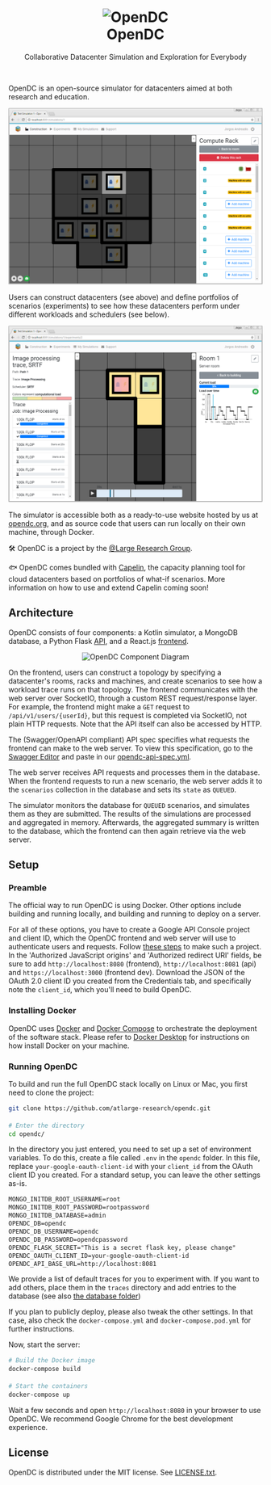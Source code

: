<h1 align="center">
    <img src="https://raw.githubusercontent.com/atlarge-research/opendc/master/misc/artwork/logo.png" width="100" alt="OpenDC">
    <br>
    OpenDC
</h1>
<p align="center">
    Collaborative Datacenter Simulation and Exploration for Everybody
</p>

<br>

OpenDC is an open-source simulator for datacenters aimed at both research and education.

![opendc-frontend-construction](misc/artwork/opendc-frontend-construction.png)

Users can construct datacenters (see above) and define portfolios of scenarios (experiments) to see how these datacenters perform under different workloads and schedulers (see below). 

![opendc-frontend-simulation](misc/artwork/opendc-frontend-simulation.png)

The simulator is accessible both as a ready-to-use website hosted by us at [opendc.org](https://opendc.org), and as source code that users can run locally on their own machine, through Docker.

🛠 OpenDC is a project by the [@Large Research Group](https://atlarge-research.com).

🐟 OpenDC comes bundled with [Capelin](https://repository.tudelft.nl/islandora/object/uuid:d6d50861-86a3-4dd3-a13f-42d84db7af66?collection=education), the capacity planning tool for cloud datacenters based on portfolios of what-if scenarios. More information on how to use and extend Capelin coming soon!

## Architecture

OpenDC consists of four components: a Kotlin simulator, a MongoDB database, a Python Flask [API](/opendc-web/opendc-web-api), and a React.js [frontend](/opendc-web/opendc-web-ui).

<p align="center">
    <img src="https://raw.githubusercontent.com/atlarge-research/opendc/master/misc/artwork/opendc-component-diagram.png" alt="OpenDC Component Diagram">
</p>

On the frontend, users can construct a topology by specifying a datacenter's rooms, racks and machines, and create scenarios to see how a workload trace runs on that topology. The frontend communicates with the web server over SocketIO, through a custom REST request/response layer. For example, the frontend might make a `GET` request to `/api/v1/users/{userId}`, but this request is completed via SocketIO, not plain HTTP requests. Note that the API itself can also be accessed by HTTP.

The (Swagger/OpenAPI compliant) API spec specifies what requests the frontend can make to the web server. To view this specification, go to the [Swagger Editor](https://editor.swagger.io/) and paste in our [opendc-api-spec.yml](opendc-api-spec.yml).

The web server receives API requests and processes them in the database. When the frontend requests to run a new scenario, the web server adds it to the `scenarios` collection in the database and sets its `state` as `QUEUED`.

The simulator monitors the database for `QUEUED` scenarios, and simulates them as they are submitted. The results
of the simulations are processed and aggregated in memory. Afterwards, the aggregated summary is written to the database,
which the frontend can then again retrieve via the web server.

## Setup

### Preamble

The official way to run OpenDC is using Docker. Other options include building and running locally, and building and running to deploy on a server.

For all of these options, you have to create a Google API Console project and client ID, which the OpenDC frontend and web server will use to authenticate users and requests. Follow [these steps](https://developers.google.com/identity/sign-in/web/sign-in) to make such a project. In the 'Authorized JavaScript origins' and 'Authorized redirect URI' fields, be sure to add `http://localhost:8080` (frontend), `http://localhost:8081` (api) and `https://localhost:3000` (frontend dev). Download the JSON of the OAuth 2.0 client ID you created from the Credentials tab, and specifically note the `client_id`, which you'll need to build OpenDC.

### Installing Docker
OpenDC uses [Docker](https://www.docker.com/) and [Docker Compose](https://docs.docker.com/compose/) to orchestrate the
deployment of the software stack. Please refer to [Docker Desktop](https://www.docker.com/products/docker-desktop) for
instructions on how install Docker on your machine.


### Running OpenDC

To build and run the full OpenDC stack locally on Linux or Mac, you first need to clone the project:

```bash
git clone https://github.com/atlarge-research/opendc.git

# Enter the directory
cd opendc/
```

In the directory you just entered, you need to set up a set of environment variables.
To do this, create a file called `.env` in the `opendc` folder. In this file, 
replace `your-google-oauth-client-id` with your `client_id` from the OAuth client ID you created.
For a standard setup, you can leave the other settings as-is.

```.env
MONGO_INITDB_ROOT_USERNAME=root
MONGO_INITDB_ROOT_PASSWORD=rootpassword
MONGO_INITDB_DATABASE=admin
OPENDC_DB=opendc
OPENDC_DB_USERNAME=opendc
OPENDC_DB_PASSWORD=opendcpassword
OPENDC_FLASK_SECRET="This is a secret flask key, please change"
OPENDC_OAUTH_CLIENT_ID=your-google-oauth-client-id
OPENDC_API_BASE_URL=http://localhost:8081
```

We provide a list of default traces for you to experiment with. If you want to add others, place them in the `traces` directory and add entries to the database (see also [the database folder](database/mongo-init-opendc-db.sh))

If you plan to publicly deploy, please also tweak the other settings.
In that case, also check the `docker-compose.yml` and `docker-compose.pod.yml` for further instructions.

Now, start the server:

```bash
# Build the Docker image
docker-compose build

# Start the containers
docker-compose up
```

Wait a few seconds and open `http://localhost:8080` in your browser to use OpenDC. We recommend Google Chrome for the best development experience.

## License
OpenDC is distributed under the MIT license. See [LICENSE.txt](/LICENSE.txt).
